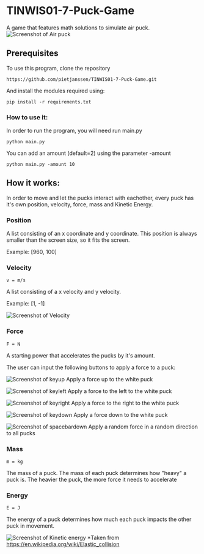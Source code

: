 # TINWIS01-7-Puck-Game
A game that features math solutions to simulate air puck.
![Screenshot of Air puck](http://puu.sh/DJiGh/20cc58f140.gif)

## Prerequisites
To use this program, clone the repository
```
https://github.com/pietjanssen/TINWIS01-7-Puck-Game.git
```
And install the modules required using:
```
pip install -r requirements.txt
```

### How to use it:
In order to run the program, you will need run main.py
```
python main.py
```

You can add an amount (default=2) using the parameter -amount
```
python main.py -amount 10
```

## How it works:
In order to move and let the pucks interact with eachother, every puck has it's own position, velocity, force, mass and Kinetic Energy.

### Position
A list consisting of an x coordinate and y coordinate. This position is always smaller than the screen size, so it fits the screen.

Example:
[960, 100]

### Velocity
```
v = m/s
```
A list consisting of a x velocity and y velocity.

Example:
[1, -1]

![Screenshot of Velocity](https://puu.sh/DJiRT/df8f5a1f9c.gif)

### Force
```
F = N
```
A starting power that accelerates the pucks by it's amount.

The user can input the following buttons to apply a force to a puck:

![Screenshot of keyup](https://d1nhio0ox7pgb.cloudfront.net/_img/v_collection_png/48x48/shadow/keyboard_key_up.png)
Apply a force up to the white puck

![Screenshot of keyleft](https://d1nhio0ox7pgb.cloudfront.net/_img/v_collection_png/48x48/shadow/keyboard_key_left.png)
Apply a force to the left to the white puck

![Screenshot of keyright](https://d1nhio0ox7pgb.cloudfront.net/_img/v_collection_png/48x48/shadow/keyboard_key_right.png)
Apply a force to the right to the white puck

![Screenshot of keydown](https://d1nhio0ox7pgb.cloudfront.net/_img/v_collection_png/48x48/shadow/keyboard_key_down.png)
Apply a force down to the white puck

![Screenshot of spacebardown](https://d1nhio0ox7pgb.cloudfront.net/_img/v_collection_png/48x48/shadow/keyboard_key_empty.png)
Apply a random force in a random direction to all pucks

### Mass
```
m = kg
```
The mass of a puck. The mass of each puck determines how "heavy" a puck is.
The heavier the puck, the more force it needs to accelerate

### Energy
```
E = J
```
The energy of a puck determines how much each puck impacts the other puck in movement.

![Screenshot of Kinetic energy](http://puu.sh/DJj5K/deb4380784.png)
*Taken from https://en.wikipedia.org/wiki/Elastic_collision
